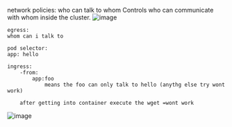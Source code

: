 network policies: 
    who can talk to whom
    Controls who can communicate with whom inside the cluster.
![image](https://github.com/user-attachments/assets/e26d47f1-6ed8-4f18-abd3-cc48db7c05db)





    egress:
    whom can i talk to

    pod selector:
    app: hello

    ingress:
        -from:
            app:foo 
                means the foo can only talk to hello (anythg else try wont work)

        after getting into container execute the wget =wont work


![image](https://github.com/user-attachments/assets/6dba7098-d1d5-460e-84b2-ffd3c5c9499b)

